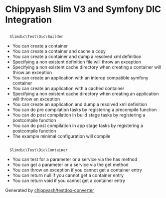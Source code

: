 # Chippyash Slim V3 and Symfony DIC Integration

## 
      Slimdic\Test\Dic\Builder
    

*  You can create a container
*  You can create a container and cache a copy
*  You can create a container and dump a resolved xml definition
*  Specifying a non existent definition file will throw an exception
*  Specifying a non existent cache directory when creating a container will throw an exception
*  You can create an application with an interop compatible symfony container
*  You can create an application with a cached container
*  Specifying a non existent cache directory when creating an application will throw an exception
*  You can create an application and dump a resolved xml definition
*  You can do pre compilation tasks by registering a precompile function
*  You can do post compilation in build stage tasks by registering a postcompile function
*  You can do post compilation in app stage tasks by registering a postcompile function
*  The example minimal configuration will compile

## 
      Slimdic\Test\Dic\Container
    

*  You can test for a parameter or a service via the has method
*  You can get a parameter or a service via the get method
*  You can throw an exception if you cannot get a container entry
*  You can return null if you cannot get a container entry
*  You can return void if you cannot get a container entry


Generated by [chippyash/testdox-converter](https://github.com/chippyash/Testdox-Converter)